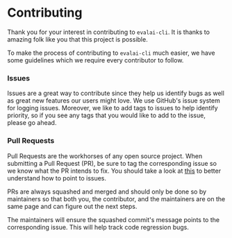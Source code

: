 # Contributing

Thank you for your interest in contributing to `evalai-cli`. It is thanks to amazing folk like you that this project is possible.

To make the process of contributing to `evalai-cli` much easier, we have some guidelines which we require every contributor to follow.

### Issues

Issues are a great way to contribute since they help us identify bugs as well as great new features our users might love.
We use GitHub's issue system for logging issues. Moreover, we like to add tags to issues to help identify priority, so if you see any tags that you would like to add to the issue, please go ahead.

### Pull Requests

Pull Requests are the workhorses of any open source project. When submitting a Pull Request (PR), be sure to tag the corresponding issue so we know what the PR intends to fix. You should take a look at [this](https://help.github.com/articles/closing-issues-using-keywords/) to better understand how to point to issues.

PRs are always squashed and merged and should only be done so by maintainers so that both you, the contributor, and the maintainers are on the same page and can figure out the next steps. 

The maintainers will ensure the squashed commit's message points to the corresponding issue. This will help track code regression bugs.
